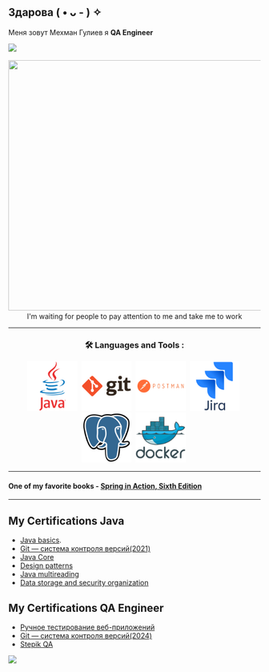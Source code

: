 ## Здарова ( • ᴗ - ) ✧
Меня зовут Мехман Гулиев я **QA Engineer**

  ![](https://komarev.com/ghpvc/?username=Mehman1995&abbreviated=true&style=flat-square&color=blueviolet)
  
   



<div align="center">
  <img src="https://media3.giphy.com/media/uDqtCeVx1QEDwNAEOM/giphy.gif?" width="600"height="500"/>
</div>
<div align = "center">
  I'm waiting for people to pay attention to me and take me to work
</div>
  
 ---
 <div align = "center">
  
  ### :hammer_and_wrench: Languages and Tools :
  
  <img src ="https://github.com/devicons/devicon/blob/master/icons/java/java-original-wordmark.svg" width="100" height="100" />&nbsp;
  <img src = "https://github.com/devicons/devicon/blob/master/icons/git/git-original-wordmark.svg" width="100" height="100"/>&nbsp; 
  <img src = "https://github.com/devicons/devicon/blob/master/icons/postman/postman-original-wordmark.svg" width = "100" height = "100"/>&nbsp;
  <img src = "https://github.com/devicons/devicon/blob/master/icons/jira/jira-original-wordmark.svg" width = "100" height = "100"/>&nbsp;
  <img src = "https://github.com/devicons/devicon/blob/master/icons/postgresql/postgresql-original.svg" width="100" height="100"/>&nbsp;
  <img src = "https://github.com/devicons/devicon/blob/master/icons/docker/docker-original-wordmark.svg" width="100" height="100"/>&nbsp;
 </div>

---

#### One of my favorite books - [Spring in Action, Sixth Edition](https://github.com/Mehman1995/taco-cloud#spring-in-action-sixth-edition)

---

   ## My Certifications Java
 - [Java basics](https://github.com/Mehman1995/My-Certifications/blob/main/java%20basics.jpg).
 - [Git — система контроля версий(2021)](https://github.com/Mehman1995/My-Certifications/blob/main/Git.jpg)
 - [Java Core](https://github.com/Mehman1995/My-Certifications/blob/main/JavaCore.jpg)
 - [Design patterns](https://github.com/Mehman1995/My-Certifications/blob/main/templates.jpg)
 - [Java multireading](https://github.com/Mehman1995/My-Certifications/blob/main/multireading.jpg)
 - [Data storage and security organization](https://github.com/Mehman1995/My-Certifications/blob/main/db.jpg)

  ## My Certifications QA Engineer
- [Ручное тестирование веб-приложений](https://github.com/Mehman1995/My-Certifications/blob/main/QA.png)
- [Git — система контроля версий(2024)](https://github.com/Mehman1995/My-Certifications/blob/main/Git%20—%20система%20контроля%20версий.png)
- [Stepik QA](https://github.com/Mehman1995/My-Certifications/blob/main/Stepik%20Testing.png)

![](https://hit.yhype.me/github/profile?user_id=87534806)
